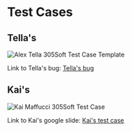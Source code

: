 # Test Cases

## Tella's
![Alex Tella 305Soft Test Case Template](https://github.com/Xander583/Blockbuster-Battle/assets/123519150/12f223eb-50fd-4970-92a2-a896a17069bf)

Link to Tella's bug: [Tella's bug ](https://docs.google.com/presentation/d/1IFxmH9jBWz0NP2DWypJpRH51QQX2DVglpckjfbI4kGM/edit?usp=sharing)

## Kai's
![Kai Maffucci 305Soft Test Case](https://github.com/Xander583/Blockbuster-Battle/assets/123519150/b422bb5a-b29e-413a-81af-d2093c18853e)

Link to Kai's google slide: [Kai's test case](https://docs.google.com/presentation/d/1anYRAV1eX4-q-K1VG84W6_n3orwiacG3v5WGGxwOi8s/edit?usp=sharing)
